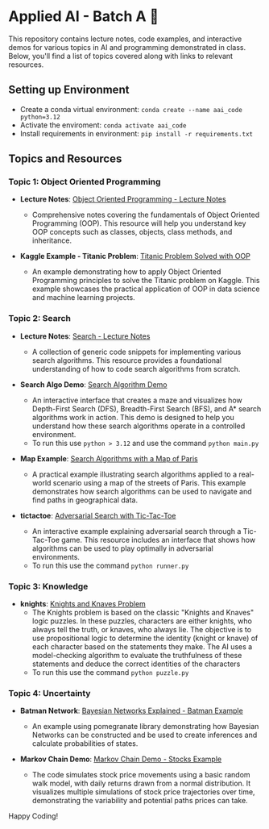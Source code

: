 # Applied AI - Batch A 🦾

This repository contains lecture notes, code examples, and interactive demos for various topics in AI and programming demonstrated in class. 
Below, you'll find a list of topics covered along with links to relevant resources.

## Setting up Environment 
- Create a conda virtual environment: `conda create --name aai_code python=3.12`
- Activate the enviroment: `conda activate aai_code`
- Install requirements in environment: `pip install -r requirements.txt`

## Topics and Resources

### Topic 1: Object Oriented Programming

- **Lecture Notes**: [Object Oriented Programming - Lecture Notes](https://github.com/yash161101/Applied-AI-Batch-A/blob/main/oops/oop_notes.ipynb)
  - Comprehensive notes covering the fundamentals of Object Oriented Programming (OOP). This resource will help you understand key OOP concepts such as classes, objects, class methods, and inheritance.

- **Kaggle Example - Titanic Problem**: [Titanic Problem Solved with OOP](https://www.kaggle.com/code/yash161101/topic-1-object-oriented-programming)
  - An example demonstrating how to apply Object Oriented Programming principles to solve the Titanic problem on Kaggle. This example showcases the practical application of OOP in data science and machine learning projects.

### Topic 2: Search

- **Lecture Notes**: [Search - Lecture Notes](https://github.com/yash161101/Applied-AI-Batch-A/blob/main/search/search_notes.ipynb)
  - A collection of generic code snippets for implementing various search algorithms. This resource provides a foundational understanding of how to code search algorithms from scratch.

- **Search Algo Demo**: [Search Algorithm Demo](https://github.com/yash161101/Applied-AI-Batch-A/tree/main/search/search_algo_demo)
  - An interactive interface that creates a maze and visualizes how Depth-First Search (DFS), Breadth-First Search (BFS), and A* search algorithms work in action. This demo is designed to help you understand how these search algorithms operate in a controlled environment.
  - To run this use `python > 3.12` and use the command `python main.py`

- **Map Example**: [Search Algorithms with a Map of Paris](https://github.com/yash161101/Applied-AI-Batch-A/tree/main/search/map_example)
  - A practical example illustrating search algorithms applied to a real-world scenario using a map of the streets of Paris. This example demonstrates how search algorithms can be used to navigate and find paths in geographical data.

- **tictactoe**: [Adversarial Search with Tic-Tac-Toe](https://github.com/yash161101/Applied-AI-Batch-A/tree/main/search/tictactoe)
  - An interactive example explaining adversarial search through a Tic-Tac-Toe game. This resource includes an interface that shows how algorithms can be used to play optimally in adversarial environments.
  - To run this use the command `python runner.py`

### Topic 3: Knowledge
- **knights**: [Knights and Knaves Problem](https://github.com/yash161101/Applied-AI-Batch-A/tree/main/knowledge/knights)
  - The Knights problem is based on the classic "Knights and Knaves" logic puzzles. In these puzzles, characters are either knights, who always tell the truth, or knaves, who always lie. The objective is to use propositional logic to determine the identity (knight or knave) of each character based on the statements they make. The AI uses a model-checking algorithm to evaluate the truthfulness of these statements and deduce the correct identities of the characters
  - To run this use the command `python puzzle.py`

### Topic 4: Uncertainty
- **Batman Network**: [Bayesian Networks Explained - Batman Example](https://github.com/yash161101/Applied-AI-Batch-A/blob/main/uncertainty/bayesian_network.ipynb)
  - An example using pomegranate library demonstrating how Bayesian Networks can be constructed and be used to create inferences and calculate probabilities of states.

- **Markov Chain Demo**: [Markov Chain Demo - Stocks Example](https://github.com/yash161101/Applied-AI-Batch-A/blob/main/uncertainty/markov_chain.ipynb)
  - The code simulates stock price movements using a basic random walk model, with daily returns drawn from a normal distribution. It visualizes multiple simulations of stock price trajectories over time, demonstrating the variability and potential paths prices can take.

Happy Coding!
